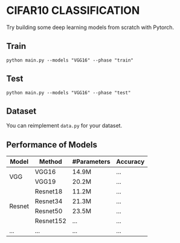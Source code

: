 <h1> CIFAR10 CLASSIFICATION </h1>

Try building some deep learning models from scratch with Pytorch.

<h2> Train </h2>

```
python main.py --models "VGG16" --phase "train"
```

<h2> Test </h2>

```
python main.py --models "VGG16" --phase "test"
```

<h2> Dataset </h2>

You can reimplement `data.py` for your dataset. 

<h2> Performance of  Models </h2>

<table style="undefined;table-layout: fixed; width: 900px">


<thead>
  <tr>
    <th rowspan="2">Model</th>
    <th rowspan="2">Method</th>
    <th rowspan="2">#Parameters</th>
    <th rowspan="2">Accuracy</th>
  </tr>
</thead>
<tbody>
  
  <tr>
    <td rowspan="2">VGG</td>
    <td>VGG16</td>
    <td>14.9M</td>
    <td>...</td>
  </tr>
  <tr>
    <td>VGG19</td>
    <td>20.2M</td>
    <td>...</td>
  </tr>
  
  <tr>
    <td rowspan="4">Resnet</td>
    <td>Resnet18</td>
    <td>11.2M</td>
    <td>...</td>
  </tr>
  <tr>
    <td>Resnet34</td>
    <td>21.3M</td>
    <td>...</td>
  </tr>
  <tr>
    <td>Resnet50</td>
    <td>23.5M</td>
    <td>...</td>
  </tr>
  <tr>
    <td>Resnet152</td>
    <td>...</td>
    <td>...</td>
  </tr>
  
   <tr>
    <td rowspan="1">...</td>
    <td>...</td>
    <td>...</td>
    <td>...</td>
  </tr>
  
</tbody>
</table>
